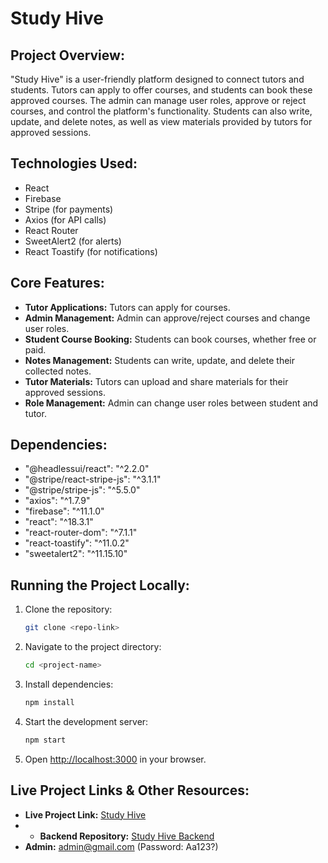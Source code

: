 # Study Hive

## Project Overview:
"Study Hive" is a user-friendly platform designed to connect tutors and students. Tutors can apply to offer courses, and students can book these approved courses. The admin can manage user roles, approve or reject courses, and control the platform's functionality. Students can also write, update, and delete notes, as well as view materials provided by tutors for approved sessions.

## Technologies Used:
- React
- Firebase
- Stripe (for payments)
- Axios (for API calls)
- React Router
- SweetAlert2 (for alerts)
- React Toastify (for notifications)

## Core Features:
- **Tutor Applications:** Tutors can apply for courses.
- **Admin Management:** Admin can approve/reject courses and change user roles.
- **Student Course Booking:** Students can book courses, whether free or paid.
- **Notes Management:** Students can write, update, and delete their collected notes.
- **Tutor Materials:** Tutors can upload and share materials for their approved sessions.
- **Role Management:** Admin can change user roles between student and tutor.

## Dependencies:
- "@headlessui/react": "^2.2.0"
- "@stripe/react-stripe-js": "^3.1.1"
- "@stripe/stripe-js": "^5.5.0"
- "axios": "^1.7.9"
- "firebase": "^11.1.0"
- "react": "^18.3.1"
- "react-router-dom": "^7.1.1"
- "react-toastify": "^11.0.2"
- "sweetalert2": "^11.15.10"

## Running the Project Locally:
1. Clone the repository:
   ```bash
   git clone <repo-link>
   ```
2. Navigate to the project directory:
   ```bash
   cd <project-name>
   ```
3. Install dependencies:
   ```bash
   npm install
   ```
4. Start the development server:
   ```bash
   npm start
   ```
5. Open [http://localhost:3000](http://localhost:3000) in your browser.

## Live Project Links & Other Resources:
- **Live Project Link:** [Study Hive](https://study-hive-9b382.web.app/)
- - **Backend Repository:** [Study Hive Backend](https://github.com/Takmim00/study-Hive-Server)
- **Admin:** admin@gmail.com (Password: Aa123?)
